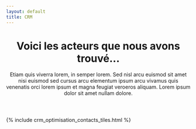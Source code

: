 ```yaml
---
layout: default
title: CRM
---
```


<header>
<h1>Voici les acteurs que nous avons trouvé...</h1>
<p>Etiam quis viverra lorem, in semper lorem. Sed nisl arcu euismod sit amet nisi euismod sed cursus arcu elementum ipsum arcu vivamus quis venenatis orci lorem ipsum et magna feugiat veroeros aliquam. Lorem ipsum dolor sit amet nullam dolore.</p>
</header>

{% include crm_optimisation_contacts_tiles.html %}
